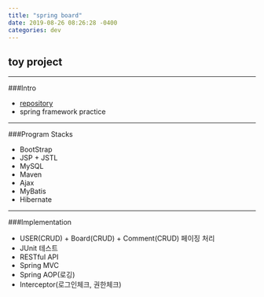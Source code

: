 ```yaml
---
title: "spring board"
date: 2019-08-26 08:26:28 -0400
categories: dev
---
```

## toy project

---

###Intro
- [repository]
- spring framework practice

---

###Program Stacks
- BootStrap
- JSP + JSTL
- MySQL
- Maven
- Ajax
- MyBatis
- Hibernate

---

###Implementation
- USER(CRUD) + Board(CRUD) + Comment(CRUD) 페이징 처리
- JUnit 테스트
- RESTful API
- Spring MVC
- Spring AOP(로깅)
- Interceptor(로그인체크, 권한체크)

[repository]: https://github.com/blackjayH/Spring-board-practice
